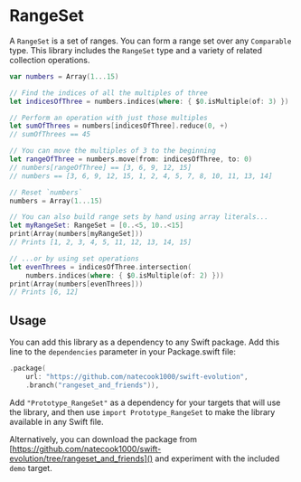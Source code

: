 # RangeSet

A `RangeSet` is a set of ranges. 
You can form a range set over any `Comparable` type. 
This library includes the `RangeSet` type and a variety of related collection operations.

```swift
var numbers = Array(1...15)

// Find the indices of all the multiples of three
let indicesOfThree = numbers.indices(where: { $0.isMultiple(of: 3) })

// Perform an operation with just those multiples
let sumOfThrees = numbers[indicesOfThree].reduce(0, +)
// sumOfThrees == 45

// You can move the multiples of 3 to the beginning
let rangeOfThree = numbers.move(from: indicesOfThree, to: 0)
// numbers[rangeOfThree] == [3, 6, 9, 12, 15]
// numbers == [3, 6, 9, 12, 15, 1, 2, 4, 5, 7, 8, 10, 11, 13, 14]

// Reset `numbers`
numbers = Array(1...15)

// You can also build range sets by hand using array literals...
let myRangeSet: RangeSet = [0..<5, 10..<15]
print(Array(numbers[myRangeSet]))
// Prints [1, 2, 3, 4, 5, 11, 12, 13, 14, 15]

// ...or by using set operations
let evenThrees = indicesOfThree.intersection(
    numbers.indices(where: { $0.isMultiple(of: 2) }))
print(Array(numbers[evenThrees]))
// Prints [6, 12]
```

## Usage

You can add this library as a dependency to any Swift package. 
Add this line to the `dependencies` parameter in your Package.swift file:

```swift
.package(
    url: "https://github.com/natecook1000/swift-evolution",
    .branch("rangeset_and_friends")),
```

Add `"Prototype_RangeSet"` as a dependency for your targets that will use the library, 
and then use `import Prototype_RangeSet` to make the library available in any Swift file.

Alternatively, you can download the package from 
[https://github.com/natecook1000/swift-evolution/tree/rangeset_and_friends]() 
and experiment with the included `demo` target.

